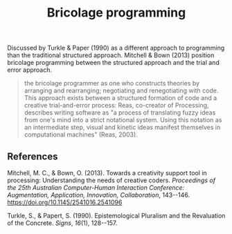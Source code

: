 ﻿---
backlinks:
- title: Creative Coding
  url: /memex/sense/Teaching/Digital_Technologies/creative-coding.html
tags: digital-technology, programming
title: Bricolage programming
type: note
---
Discussed by Turkle & Paper (1990) as a different approach to programming than the traditional structured approach. Mitchell & Bown (2013) position bricolage programming between the structured approach and the trial and error approach.

> the bricolage programmer as one who constructs theories by arranging and rearranging; negotiating and renegotiating with code. This approach exists between a structured formation of code and a creative trial-and-error process: Reas, co-creator of Processing, describes writing software as "a process of translating fuzzy ideas from one's mind into a strict notational system. Using this notation as an intermediate step, visual and kinetic ideas manifest themselves in computational machines" (Reas, 2003).

## References

Mitchell, M. C., & Bown, O. (2013). Towards a creativity support tool in processing: Understanding the needs of creative coders. *Proceedings of the 25th Australian Computer-Human Interaction Conference: Augmentation, Application, Innovation, Collaboration*, 143--146. <https://doi.org/10.1145/2541016.2541096>

Turkle, S., & Papert, S. (1990). Epistemological Pluralism and the Revaluation of the Concrete. *Signs*, *16*(1), 128--157.
